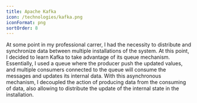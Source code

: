 ```yaml
---
title: Apache Kafka
icon: /technologies/kafka.png
iconFormat: png
sortOrder: 8
---
```


At some point in my professional carrer, I had the necessity to distribute and synchronize data between multiple installations of the system. 
At this point, I decided to learn Kafka to take advantage of its queue mechanism. Essentially, I used a queue where the producer push the updated values, and multiple consumers connected to the queue will consume the messages and updates its internal data.
With this asynchronous mechanism, I decoupled the action of producing data from the consuming of data, also allowing to distribute the update of the internal state in the installation.